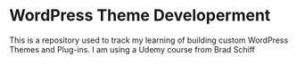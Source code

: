 # WordPress Theme Developerment
 This is a repository used to track my learning of building custom WordPress Themes and Plug-ins. I am using a Udemy course from Brad Schiff
